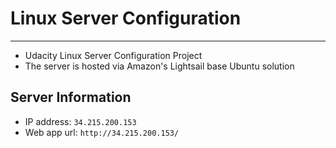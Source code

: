 # Linux Server Configuration
-------------
* Udacity Linux Server Configuration Project
* The server is hosted via Amazon's Lightsail base Ubuntu solution

Server Information
-------------
* IP address: `34.215.200.153`
* Web app url: `http://34.215.200.153/`